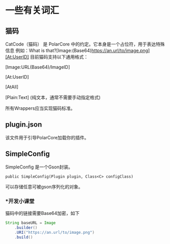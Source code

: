 # 一些有关词汇

## 猫码

CatCode（猫码） 是 PolarCore 中的约定。它本身是一个占位符，用于表达特殊信息
例如：What is that?[Image:(Base64)https://an.url/to/image.png][At:UserID] 目前猫码支持以下通用格式：

[Image:URL(Base64)/ImageID]

[At:UserID]

[AtAll]

[Plain:Text] (纯文本，通常不需要手动指定格式)

所有Wrappers应当实现猫码标准。

## plugin.json

该文件用于引导PolarCore加载你的插件。

## SimpleConfig

SimpleConfig 是一个Gson封装。

`public SimpleConfig(Plugin plugin, Class<C> configClass)`

可以存储任意可被gson序列化的对象。

### *开发小课堂
猫码中的链接需要Base64加密，如下

```java
String baseURL = Image
    .builder()
    .URI("https://an.url/to/image.png")
    .build()
```